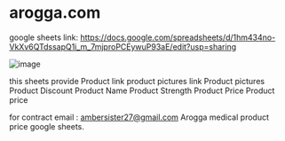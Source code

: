 # arogga.com
google sheets link: https://docs.google.com/spreadsheets/d/1hm434no-VkXv6QTdssapQ1i_m_7mjproPCEywuP93aE/edit?usp=sharing

![image](https://github.com/samiulazam/arogga.com/assets/30855326/a0fa170a-52b7-476e-b5bd-99e55f0c1b6b)


this sheets provide
Product link	product pictures link	Product pictures	Product Discount	Product Name 	Product Strength	Product Price	Product price

for contract email : ambersister27@gmail.com
Arogga medical product price google sheets.
